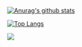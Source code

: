 [![Anurag's github stats](https://github-readme-stats.vercel.app/api?username=ekeleze&show_icons=true&theme=dark)](https://github.com/anuraghazra/github-readme-stats)

[![Top Langs](https://github-readme-stats.vercel.app/api/top-langs/?username=ekeleze&show_icons=true&theme=dark)](https://github.com/anuraghazra/github-readme-stats)

![](https://komarev.com/ghpvc/?username=ekeleze&color=green)
